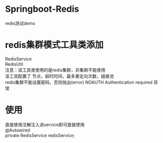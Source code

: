 # Springboot-Redis
redis测试demo

# redis集群模式工具类添加
 RedisService  <Br/>
 RedisUtil  <Br/>
 注意：该工具类使用的是redis集群，非集群不能使用  <Br/>
 该工具配置了 节点，超时时间，最多重定向次数，链接池  <Br/>
 redis集群不能设置密码，否则抛出(error) NOAUTH Authentication required 异常  <Br/>
  
# 使用 
 直接使用注解注入进service即可直接使用  <Br/>
 @Autowired  <Br/>
 private RedisService redisService;